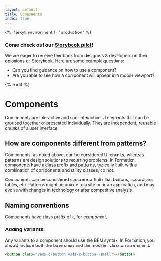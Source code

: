 ```yaml
---
layout: default
title: Components
index: true
---
```


{% if jekyll.environment != "production" %}
  <div class="feature">
    <h3>Come check out our <a href="{{ site.baseurl }}/storybook" class="vads-u-color--link-default vads-u-font-weight--bold vads-u-text-decoration--none">Storybook pilot</a>!</h3>
    <p>We are eager to receive feedback from designers & developers on their opionions on Storybook. Here are some example questions:</p>
    <ul>
      <li>Can you find guidance on how to use a component?</li>
      <li>Are you able to see how a component will appear in a mobile viewport?</li>
    </ul>
  </div>
{% endif %}

# Components

<div class="va-introtext" markdown="1">
Components are interactive and non-interactive UI elements that can be grouped together or presented individually. They are independent, reusable chunks of a user interface.
</div>

## How are components different from patterns?

Components, as noted above, can be considered UI chunks, whereas patterns are design solutions to recurring problems. In Formation, components have a class prefix and patterns, typically built with a combination of components and utility classes, do not.

Components can be considered concrete, a finite list: buttons, accordions, tables, etc. Patterns might be unique to a site or or an application, and may evolve with changes in technology or after competitive analysis.

## Naming conventions

Components have class prefix of `c`, for *component*.

### Adding variants

Any variants to a component should use the BEM syntax. In Formation, you should include both the base class and the modifier class on an element.

```html
<button class="vads-c-button vads-c-button--small"></button>
```

